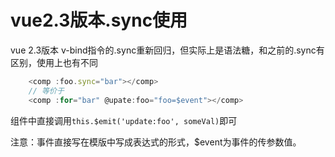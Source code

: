 # vue2.3版本.sync使用

vue 2.3版本 v-bind指令的.sync重新回归，但实际上是语法糖，和之前的.sync有区别，使用上也有不同

```js
	<comp :foo.sync="bar"></comp>
	// 等价于
	<comp :for="bar" @upate:foo="foo=$event"></comp>
```
组件中直接调用`this.$emit('update:foo', someVal)`即可

注意：事件直接写在模版中写成表达式的形式，$event为事件的传参数值。